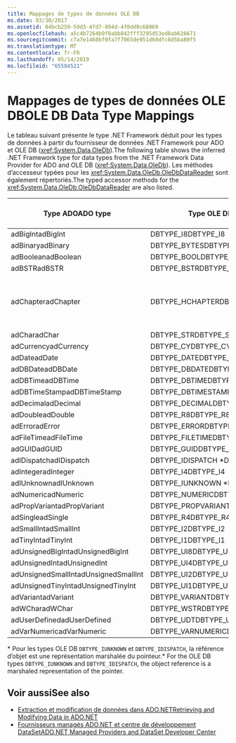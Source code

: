 ```yaml
---
title: Mappages de types de données OLE DB
ms.date: 03/30/2017
ms.assetid: 04bcb259-59d3-4fd7-894d-4f0dd0c68069
ms.openlocfilehash: a5c4b7264b9f8abb842fff3295d53ed8ab626671
ms.sourcegitcommit: c7a7e1468bf0fa7f7065de951d60dfc8d5ba89f5
ms.translationtype: MT
ms.contentlocale: fr-FR
ms.lasthandoff: 05/14/2019
ms.locfileid: "65584521"
---
```

# <a name="ole-db-data-type-mappings"></a><span data-ttu-id="0db7d-102">Mappages de types de données OLE DB</span><span class="sxs-lookup"><span data-stu-id="0db7d-102">OLE DB Data Type Mappings</span></span>
<span data-ttu-id="0db7d-103">Le tableau suivant présente le type .NET Framework déduit pour les types de données à partir du fournisseur de données .NET Framework pour ADO et OLE DB (<xref:System.Data.OleDb>).</span><span class="sxs-lookup"><span data-stu-id="0db7d-103">The following table shows the inferred .NET Framework type for data types from the .NET Framework Data Provider for ADO and OLE DB (<xref:System.Data.OleDb>).</span></span> <span data-ttu-id="0db7d-104">Les méthodes d’accesseur typées pour les <xref:System.Data.OleDb.OleDbDataReader> sont également répertoriés.</span><span class="sxs-lookup"><span data-stu-id="0db7d-104">The typed accessor methods for the <xref:System.Data.OleDb.OleDbDataReader> are also listed.</span></span>  
  
|<span data-ttu-id="0db7d-105">Type ADO</span><span class="sxs-lookup"><span data-stu-id="0db7d-105">ADO type</span></span>|<span data-ttu-id="0db7d-106">Type OLE DB</span><span class="sxs-lookup"><span data-stu-id="0db7d-106">OLE DB type</span></span>|<span data-ttu-id="0db7d-107">Type .NET Framework</span><span class="sxs-lookup"><span data-stu-id="0db7d-107">.NET Framework type</span></span>|<span data-ttu-id="0db7d-108">Accesseur typé de .NET framework</span><span class="sxs-lookup"><span data-stu-id="0db7d-108">.NET Framework typed accessor</span></span>|  
|--------------|-----------------|----------------------------------------------------------------------|--------------------------------------------------------------------------------|  
|<span data-ttu-id="0db7d-109">adBigInt</span><span class="sxs-lookup"><span data-stu-id="0db7d-109">adBigInt</span></span>|<span data-ttu-id="0db7d-110">DBTYPE_I8</span><span class="sxs-lookup"><span data-stu-id="0db7d-110">DBTYPE_I8</span></span>|<span data-ttu-id="0db7d-111">Int64</span><span class="sxs-lookup"><span data-stu-id="0db7d-111">Int64</span></span>|<span data-ttu-id="0db7d-112">GetInt64()</span><span class="sxs-lookup"><span data-stu-id="0db7d-112">GetInt64()</span></span>|  
|<span data-ttu-id="0db7d-113">adBinary</span><span class="sxs-lookup"><span data-stu-id="0db7d-113">adBinary</span></span>|<span data-ttu-id="0db7d-114">DBTYPE_BYTES</span><span class="sxs-lookup"><span data-stu-id="0db7d-114">DBTYPE_BYTES</span></span>|<span data-ttu-id="0db7d-115">Byte[]</span><span class="sxs-lookup"><span data-stu-id="0db7d-115">Byte[]</span></span>|<span data-ttu-id="0db7d-116">GetBytes()</span><span class="sxs-lookup"><span data-stu-id="0db7d-116">GetBytes()</span></span>|  
|<span data-ttu-id="0db7d-117">adBoolean</span><span class="sxs-lookup"><span data-stu-id="0db7d-117">adBoolean</span></span>|<span data-ttu-id="0db7d-118">DBTYPE_BOOL</span><span class="sxs-lookup"><span data-stu-id="0db7d-118">DBTYPE_BOOL</span></span>|<span data-ttu-id="0db7d-119">Booléen</span><span class="sxs-lookup"><span data-stu-id="0db7d-119">Boolean</span></span>|<span data-ttu-id="0db7d-120">GetBoolean()</span><span class="sxs-lookup"><span data-stu-id="0db7d-120">GetBoolean()</span></span>|  
|<span data-ttu-id="0db7d-121">adBSTR</span><span class="sxs-lookup"><span data-stu-id="0db7d-121">adBSTR</span></span>|<span data-ttu-id="0db7d-122">DBTYPE_BSTR</span><span class="sxs-lookup"><span data-stu-id="0db7d-122">DBTYPE_BSTR</span></span>|<span data-ttu-id="0db7d-123">Chaîne</span><span class="sxs-lookup"><span data-stu-id="0db7d-123">String</span></span>|<span data-ttu-id="0db7d-124">GetString()</span><span class="sxs-lookup"><span data-stu-id="0db7d-124">GetString()</span></span>|  
|<span data-ttu-id="0db7d-125">adChapter</span><span class="sxs-lookup"><span data-stu-id="0db7d-125">adChapter</span></span>|<span data-ttu-id="0db7d-126">DBTYPE_HCHAPTER</span><span class="sxs-lookup"><span data-stu-id="0db7d-126">DBTYPE_HCHAPTER</span></span>|<span data-ttu-id="0db7d-127">Pris en charge dans le `DataReader`.</span><span class="sxs-lookup"><span data-stu-id="0db7d-127">Supported through the `DataReader`.</span></span> <span data-ttu-id="0db7d-128">Consultez [récupération des données à l’aide d’un DataReader](../../../../docs/framework/data/adonet/retrieving-data-using-a-datareader.md).</span><span class="sxs-lookup"><span data-stu-id="0db7d-128">See [Retrieving Data Using a DataReader](../../../../docs/framework/data/adonet/retrieving-data-using-a-datareader.md).</span></span>|<span data-ttu-id="0db7d-129">GetValue()</span><span class="sxs-lookup"><span data-stu-id="0db7d-129">GetValue()</span></span>|  
|<span data-ttu-id="0db7d-130">adChar</span><span class="sxs-lookup"><span data-stu-id="0db7d-130">adChar</span></span>|<span data-ttu-id="0db7d-131">DBTYPE_STR</span><span class="sxs-lookup"><span data-stu-id="0db7d-131">DBTYPE_STR</span></span>|<span data-ttu-id="0db7d-132">Chaîne</span><span class="sxs-lookup"><span data-stu-id="0db7d-132">String</span></span>|<span data-ttu-id="0db7d-133">GetString()</span><span class="sxs-lookup"><span data-stu-id="0db7d-133">GetString()</span></span>|  
|<span data-ttu-id="0db7d-134">adCurrency</span><span class="sxs-lookup"><span data-stu-id="0db7d-134">adCurrency</span></span>|<span data-ttu-id="0db7d-135">DBTYPE_CY</span><span class="sxs-lookup"><span data-stu-id="0db7d-135">DBTYPE_CY</span></span>|<span data-ttu-id="0db7d-136">Decimal</span><span class="sxs-lookup"><span data-stu-id="0db7d-136">Decimal</span></span>|<span data-ttu-id="0db7d-137">GetDecimal()</span><span class="sxs-lookup"><span data-stu-id="0db7d-137">GetDecimal()</span></span>|  
|<span data-ttu-id="0db7d-138">adDate</span><span class="sxs-lookup"><span data-stu-id="0db7d-138">adDate</span></span>|<span data-ttu-id="0db7d-139">DBTYPE_DATE</span><span class="sxs-lookup"><span data-stu-id="0db7d-139">DBTYPE_DATE</span></span>|<span data-ttu-id="0db7d-140">DateTime</span><span class="sxs-lookup"><span data-stu-id="0db7d-140">DateTime</span></span>|<span data-ttu-id="0db7d-141">GetDateTime()</span><span class="sxs-lookup"><span data-stu-id="0db7d-141">GetDateTime()</span></span>|  
|<span data-ttu-id="0db7d-142">adDBDate</span><span class="sxs-lookup"><span data-stu-id="0db7d-142">adDBDate</span></span>|<span data-ttu-id="0db7d-143">DBTYPE_DBDATE</span><span class="sxs-lookup"><span data-stu-id="0db7d-143">DBTYPE_DBDATE</span></span>|<span data-ttu-id="0db7d-144">DateTime</span><span class="sxs-lookup"><span data-stu-id="0db7d-144">DateTime</span></span>|<span data-ttu-id="0db7d-145">GetDateTime()</span><span class="sxs-lookup"><span data-stu-id="0db7d-145">GetDateTime()</span></span>|  
|<span data-ttu-id="0db7d-146">adDBTime</span><span class="sxs-lookup"><span data-stu-id="0db7d-146">adDBTime</span></span>|<span data-ttu-id="0db7d-147">DBTYPE_DBTIME</span><span class="sxs-lookup"><span data-stu-id="0db7d-147">DBTYPE_DBTIME</span></span>|<span data-ttu-id="0db7d-148">DateTime</span><span class="sxs-lookup"><span data-stu-id="0db7d-148">DateTime</span></span>|<span data-ttu-id="0db7d-149">GetDateTime()</span><span class="sxs-lookup"><span data-stu-id="0db7d-149">GetDateTime()</span></span>|  
|<span data-ttu-id="0db7d-150">adDBTimeStamp</span><span class="sxs-lookup"><span data-stu-id="0db7d-150">adDBTimeStamp</span></span>|<span data-ttu-id="0db7d-151">DBTYPE_DBTIMESTAMP</span><span class="sxs-lookup"><span data-stu-id="0db7d-151">DBTYPE_DBTIMESTAMP</span></span>|<span data-ttu-id="0db7d-152">DateTime</span><span class="sxs-lookup"><span data-stu-id="0db7d-152">DateTime</span></span>|<span data-ttu-id="0db7d-153">GetDateTime()</span><span class="sxs-lookup"><span data-stu-id="0db7d-153">GetDateTime()</span></span>|  
|<span data-ttu-id="0db7d-154">adDecimal</span><span class="sxs-lookup"><span data-stu-id="0db7d-154">adDecimal</span></span>|<span data-ttu-id="0db7d-155">DBTYPE_DECIMAL</span><span class="sxs-lookup"><span data-stu-id="0db7d-155">DBTYPE_DECIMAL</span></span>|<span data-ttu-id="0db7d-156">Decimal</span><span class="sxs-lookup"><span data-stu-id="0db7d-156">Decimal</span></span>|<span data-ttu-id="0db7d-157">GetDecimal()</span><span class="sxs-lookup"><span data-stu-id="0db7d-157">GetDecimal()</span></span>|  
|<span data-ttu-id="0db7d-158">adDouble</span><span class="sxs-lookup"><span data-stu-id="0db7d-158">adDouble</span></span>|<span data-ttu-id="0db7d-159">DBTYPE_R8</span><span class="sxs-lookup"><span data-stu-id="0db7d-159">DBTYPE_R8</span></span>|<span data-ttu-id="0db7d-160">Double</span><span class="sxs-lookup"><span data-stu-id="0db7d-160">Double</span></span>|<span data-ttu-id="0db7d-161">GetDouble()</span><span class="sxs-lookup"><span data-stu-id="0db7d-161">GetDouble()</span></span>|  
|<span data-ttu-id="0db7d-162">adError</span><span class="sxs-lookup"><span data-stu-id="0db7d-162">adError</span></span>|<span data-ttu-id="0db7d-163">DBTYPE_ERROR</span><span class="sxs-lookup"><span data-stu-id="0db7d-163">DBTYPE_ERROR</span></span>|<span data-ttu-id="0db7d-164">ExternalException</span><span class="sxs-lookup"><span data-stu-id="0db7d-164">ExternalException</span></span>|<span data-ttu-id="0db7d-165">GetValue()</span><span class="sxs-lookup"><span data-stu-id="0db7d-165">GetValue()</span></span>|  
|<span data-ttu-id="0db7d-166">adFileTime</span><span class="sxs-lookup"><span data-stu-id="0db7d-166">adFileTime</span></span>|<span data-ttu-id="0db7d-167">DBTYPE_FILETIME</span><span class="sxs-lookup"><span data-stu-id="0db7d-167">DBTYPE_FILETIME</span></span>|<span data-ttu-id="0db7d-168">DateTime</span><span class="sxs-lookup"><span data-stu-id="0db7d-168">DateTime</span></span>|<span data-ttu-id="0db7d-169">GetDateTime()</span><span class="sxs-lookup"><span data-stu-id="0db7d-169">GetDateTime()</span></span>|  
|<span data-ttu-id="0db7d-170">adGUID</span><span class="sxs-lookup"><span data-stu-id="0db7d-170">adGUID</span></span>|<span data-ttu-id="0db7d-171">DBTYPE_GUID</span><span class="sxs-lookup"><span data-stu-id="0db7d-171">DBTYPE_GUID</span></span>|<span data-ttu-id="0db7d-172">GUID</span><span class="sxs-lookup"><span data-stu-id="0db7d-172">Guid</span></span>|<span data-ttu-id="0db7d-173">GetGuid()</span><span class="sxs-lookup"><span data-stu-id="0db7d-173">GetGuid()</span></span>|  
|<span data-ttu-id="0db7d-174">adIDispatch</span><span class="sxs-lookup"><span data-stu-id="0db7d-174">adIDispatch</span></span>|<span data-ttu-id="0db7d-175">DBTYPE_IDISPATCH \*</span><span class="sxs-lookup"><span data-stu-id="0db7d-175">DBTYPE_IDISPATCH \*</span></span>|<span data-ttu-id="0db7d-176">Object</span><span class="sxs-lookup"><span data-stu-id="0db7d-176">Object</span></span>|<span data-ttu-id="0db7d-177">GetValue()</span><span class="sxs-lookup"><span data-stu-id="0db7d-177">GetValue()</span></span>|  
|<span data-ttu-id="0db7d-178">adInteger</span><span class="sxs-lookup"><span data-stu-id="0db7d-178">adInteger</span></span>|<span data-ttu-id="0db7d-179">DBTYPE_I4</span><span class="sxs-lookup"><span data-stu-id="0db7d-179">DBTYPE_I4</span></span>|<span data-ttu-id="0db7d-180">Int32</span><span class="sxs-lookup"><span data-stu-id="0db7d-180">Int32</span></span>|<span data-ttu-id="0db7d-181">GetInt32()</span><span class="sxs-lookup"><span data-stu-id="0db7d-181">GetInt32()</span></span>|  
|<span data-ttu-id="0db7d-182">adIUnknown</span><span class="sxs-lookup"><span data-stu-id="0db7d-182">adIUnknown</span></span>|<span data-ttu-id="0db7d-183">DBTYPE_IUNKNOWN \*</span><span class="sxs-lookup"><span data-stu-id="0db7d-183">DBTYPE_IUNKNOWN \*</span></span>|<span data-ttu-id="0db7d-184">Object</span><span class="sxs-lookup"><span data-stu-id="0db7d-184">Object</span></span>|<span data-ttu-id="0db7d-185">GetValue()</span><span class="sxs-lookup"><span data-stu-id="0db7d-185">GetValue()</span></span>|  
|<span data-ttu-id="0db7d-186">adNumeric</span><span class="sxs-lookup"><span data-stu-id="0db7d-186">adNumeric</span></span>|<span data-ttu-id="0db7d-187">DBTYPE_NUMERIC</span><span class="sxs-lookup"><span data-stu-id="0db7d-187">DBTYPE_NUMERIC</span></span>|<span data-ttu-id="0db7d-188">Decimal</span><span class="sxs-lookup"><span data-stu-id="0db7d-188">Decimal</span></span>|<span data-ttu-id="0db7d-189">GetDecimal()</span><span class="sxs-lookup"><span data-stu-id="0db7d-189">GetDecimal()</span></span>|  
|<span data-ttu-id="0db7d-190">adPropVariant</span><span class="sxs-lookup"><span data-stu-id="0db7d-190">adPropVariant</span></span>|<span data-ttu-id="0db7d-191">DBTYPE_PROPVARIANT</span><span class="sxs-lookup"><span data-stu-id="0db7d-191">DBTYPE_PROPVARIANT</span></span>|<span data-ttu-id="0db7d-192">Object</span><span class="sxs-lookup"><span data-stu-id="0db7d-192">Object</span></span>|<span data-ttu-id="0db7d-193">GetValue()</span><span class="sxs-lookup"><span data-stu-id="0db7d-193">GetValue()</span></span>|  
|<span data-ttu-id="0db7d-194">adSingle</span><span class="sxs-lookup"><span data-stu-id="0db7d-194">adSingle</span></span>|<span data-ttu-id="0db7d-195">DBTYPE_R4</span><span class="sxs-lookup"><span data-stu-id="0db7d-195">DBTYPE_R4</span></span>|<span data-ttu-id="0db7d-196">Single</span><span class="sxs-lookup"><span data-stu-id="0db7d-196">Single</span></span>|<span data-ttu-id="0db7d-197">GetFloat()</span><span class="sxs-lookup"><span data-stu-id="0db7d-197">GetFloat()</span></span>|  
|<span data-ttu-id="0db7d-198">adSmallInt</span><span class="sxs-lookup"><span data-stu-id="0db7d-198">adSmallInt</span></span>|<span data-ttu-id="0db7d-199">DBTYPE_I2</span><span class="sxs-lookup"><span data-stu-id="0db7d-199">DBTYPE_I2</span></span>|<span data-ttu-id="0db7d-200">Int16</span><span class="sxs-lookup"><span data-stu-id="0db7d-200">Int16</span></span>|<span data-ttu-id="0db7d-201">GetInt16()</span><span class="sxs-lookup"><span data-stu-id="0db7d-201">GetInt16()</span></span>|  
|<span data-ttu-id="0db7d-202">adTinyInt</span><span class="sxs-lookup"><span data-stu-id="0db7d-202">adTinyInt</span></span>|<span data-ttu-id="0db7d-203">DBTYPE_I1</span><span class="sxs-lookup"><span data-stu-id="0db7d-203">DBTYPE_I1</span></span>|<span data-ttu-id="0db7d-204">Byte</span><span class="sxs-lookup"><span data-stu-id="0db7d-204">Byte</span></span>|<span data-ttu-id="0db7d-205">GetByte()</span><span class="sxs-lookup"><span data-stu-id="0db7d-205">GetByte()</span></span>|  
|<span data-ttu-id="0db7d-206">adUnsignedBigInt</span><span class="sxs-lookup"><span data-stu-id="0db7d-206">adUnsignedBigInt</span></span>|<span data-ttu-id="0db7d-207">DBTYPE_UI8</span><span class="sxs-lookup"><span data-stu-id="0db7d-207">DBTYPE_UI8</span></span>|<span data-ttu-id="0db7d-208">UInt64</span><span class="sxs-lookup"><span data-stu-id="0db7d-208">UInt64</span></span>|<span data-ttu-id="0db7d-209">GetValue()</span><span class="sxs-lookup"><span data-stu-id="0db7d-209">GetValue()</span></span>|  
|<span data-ttu-id="0db7d-210">adUnsignedInt</span><span class="sxs-lookup"><span data-stu-id="0db7d-210">adUnsignedInt</span></span>|<span data-ttu-id="0db7d-211">DBTYPE_UI4</span><span class="sxs-lookup"><span data-stu-id="0db7d-211">DBTYPE_UI4</span></span>|<span data-ttu-id="0db7d-212">UInt32</span><span class="sxs-lookup"><span data-stu-id="0db7d-212">UInt32</span></span>|<span data-ttu-id="0db7d-213">GetValue()</span><span class="sxs-lookup"><span data-stu-id="0db7d-213">GetValue()</span></span>|  
|<span data-ttu-id="0db7d-214">adUnsignedSmallInt</span><span class="sxs-lookup"><span data-stu-id="0db7d-214">adUnsignedSmallInt</span></span>|<span data-ttu-id="0db7d-215">DBTYPE_UI2</span><span class="sxs-lookup"><span data-stu-id="0db7d-215">DBTYPE_UI2</span></span>|<span data-ttu-id="0db7d-216">UInt16</span><span class="sxs-lookup"><span data-stu-id="0db7d-216">UInt16</span></span>|<span data-ttu-id="0db7d-217">GetValue()</span><span class="sxs-lookup"><span data-stu-id="0db7d-217">GetValue()</span></span>|  
|<span data-ttu-id="0db7d-218">adUnsignedTinyInt</span><span class="sxs-lookup"><span data-stu-id="0db7d-218">adUnsignedTinyInt</span></span>|<span data-ttu-id="0db7d-219">DBTYPE_UI1</span><span class="sxs-lookup"><span data-stu-id="0db7d-219">DBTYPE_UI1</span></span>|<span data-ttu-id="0db7d-220">Byte</span><span class="sxs-lookup"><span data-stu-id="0db7d-220">Byte</span></span>|<span data-ttu-id="0db7d-221">GetByte()</span><span class="sxs-lookup"><span data-stu-id="0db7d-221">GetByte()</span></span>|  
|<span data-ttu-id="0db7d-222">adVariant</span><span class="sxs-lookup"><span data-stu-id="0db7d-222">adVariant</span></span>|<span data-ttu-id="0db7d-223">DBTYPE_VARIANT</span><span class="sxs-lookup"><span data-stu-id="0db7d-223">DBTYPE_VARIANT</span></span>|<span data-ttu-id="0db7d-224">Object</span><span class="sxs-lookup"><span data-stu-id="0db7d-224">Object</span></span>|<span data-ttu-id="0db7d-225">GetValue()</span><span class="sxs-lookup"><span data-stu-id="0db7d-225">GetValue()</span></span>|  
|<span data-ttu-id="0db7d-226">adWChar</span><span class="sxs-lookup"><span data-stu-id="0db7d-226">adWChar</span></span>|<span data-ttu-id="0db7d-227">DBTYPE_WSTR</span><span class="sxs-lookup"><span data-stu-id="0db7d-227">DBTYPE_WSTR</span></span>|<span data-ttu-id="0db7d-228">Chaîne</span><span class="sxs-lookup"><span data-stu-id="0db7d-228">String</span></span>|<span data-ttu-id="0db7d-229">GetString()</span><span class="sxs-lookup"><span data-stu-id="0db7d-229">GetString()</span></span>|  
|<span data-ttu-id="0db7d-230">adUserDefined</span><span class="sxs-lookup"><span data-stu-id="0db7d-230">adUserDefined</span></span>|<span data-ttu-id="0db7d-231">DBTYPE_UDT</span><span class="sxs-lookup"><span data-stu-id="0db7d-231">DBTYPE_UDT</span></span>|<span data-ttu-id="0db7d-232">non pris en charge</span><span class="sxs-lookup"><span data-stu-id="0db7d-232">not supported</span></span>||  
|<span data-ttu-id="0db7d-233">adVarNumeric</span><span class="sxs-lookup"><span data-stu-id="0db7d-233">adVarNumeric</span></span>|<span data-ttu-id="0db7d-234">DBTYPE_VARNUMERIC</span><span class="sxs-lookup"><span data-stu-id="0db7d-234">DBTYPE_VARNUMERIC</span></span>|<span data-ttu-id="0db7d-235">non pris en charge</span><span class="sxs-lookup"><span data-stu-id="0db7d-235">not supported</span></span>||  
  
 <span data-ttu-id="0db7d-236">\* Pour les types OLE DB `DBTYPE_IUNKNOWN` et `DBTYPE_IDISPATCH`, la référence d’objet est une représentation marshalée du pointeur.</span><span class="sxs-lookup"><span data-stu-id="0db7d-236">\* For the OLE DB types `DBTYPE_IUNKNOWN` and `DBTYPE_IDISPATCH`, the object reference is a marshaled representation of the pointer.</span></span>  
  
## <a name="see-also"></a><span data-ttu-id="0db7d-237">Voir aussi</span><span class="sxs-lookup"><span data-stu-id="0db7d-237">See also</span></span>

- [<span data-ttu-id="0db7d-238">Extraction et modification de données dans ADO.NET</span><span class="sxs-lookup"><span data-stu-id="0db7d-238">Retrieving and Modifying Data in ADO.NET</span></span>](../../../../docs/framework/data/adonet/retrieving-and-modifying-data.md)
- [<span data-ttu-id="0db7d-239">Fournisseurs managés ADO.NET et centre de développement DataSet</span><span class="sxs-lookup"><span data-stu-id="0db7d-239">ADO.NET Managed Providers and DataSet Developer Center</span></span>](https://go.microsoft.com/fwlink/?LinkId=217917)
